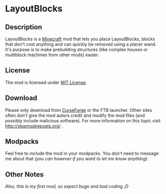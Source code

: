 # LayoutBlocks

## Description

LayoutBlocks is a [Minecraft](https://minecraft.net/) mod that lets you place LayoutBlocks, blocks that don't cost anything and can quickly be removed using a placer wand. It's purpose is to make prebuilding structures (like complex houses or multiblock machines from other mods) easier.


## License

The mod is licensed under [MIT License](https://opensource.org/licenses/MIT).


## Download 

Please only download from [CurseForge](https://minecraft.curseforge.com/projects/layoutblocks) or the FTB launcher. Other sites often don't give the mod autors credit and modify the mod files (and possibly include malicious software). For more information on this topic visit http://stopmodreposts.org/ .


## Modpacks

Feel free to include the mod in your modpacks. You don't need to message me about that *(you can however if you want to let me know anything)*.


## Other Notes

*Also, this is my first mod, so expect bugs and bad coding ;D*
